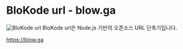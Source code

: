 # BloKode url - blow.ga
![BloKode url](https://i.imgur.com/Eb8GbcU.png)
BloKode url은 Node.js 기반의 오픈소스 URL 단축기입니다.

https://blow.ga
